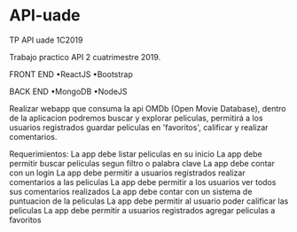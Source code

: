 # API-uade
TP API uade 1C2019

Trabajo practico API 2 cuatrimestre 2019.

FRONT END
  •ReactJS
  •Bootstrap
  
BACK END
  •MongoDB
  •NodeJS

Realizar webapp que consuma la api OMDb (Open Movie Database), dentro de la aplicacion podremos buscar y explorar peliculas, permitirá a los usuarios registrados guardar peliculas en 'favoritos', calificar y realizar comentarios. 

Requerimientos:
La app debe listar peliculas en su inicio
La app debe permitir buscar peliculas segun filtro o palabra clave
La app debe contar con un login
La app debe permitir a usuarios registrados realizar comentarios a las peliculas
La app debe permitir a los usuarios ver todos sus comentarios realizados
La app debe contar con un sistema de puntuacion de la peliculas
La app debe permitir al usuario poder calificar las peliculas
La app debe permitir a usuarios registrados agregar peliculas a favoritos
